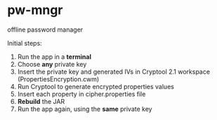 # pw-mngr
offline password manager

Initial steps: 

1. Run the app in a **terminal**
2. Choose **any** private key
3. Insert the private key and generated IVs in Cryptool 2.1 workspace (PropertiesEncryption.cwm)
4. Run Cryptool to generate encrypted properties values
5. Insert each property in cipher.properties file
6. **Rebuild** the JAR
7. Run the app again, using the **same** private key